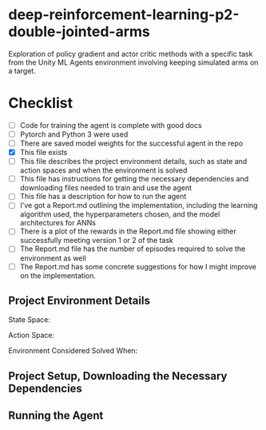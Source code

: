 # deep-reinforcement-learning-p2-double-jointed-arms
Exploration of policy gradient and actor critic methods with a specific task from the Unity ML Agents environment involving keeping simulated arms on a target.

# Checklist

- [ ] Code for training the agent is complete with good docs
- [ ] Pytorch and Python 3 were used
- [ ] There are saved model weights for the successful agent in the repo
- [x] This file exists
- [ ] This file describes the project environment details, such as state and action spaces and when the environment is solved
- [ ] This file has instructions for getting the necessary dependencies and downloading files needed to train and use the agent
- [ ] This file has a description for how to run the agent
- [ ] I've got a Report.md outlining the implementation, including the learning algorithm used, the hyperparameters chosen, and the model architectures for ANNs
- [ ] There is a plot of the rewards in the Report.md file showing either successfully meeting version 1 or 2 of the task
- [ ] The Report.md file has the number of episodes required to solve the environment as well
- [ ] The Report.md has some concrete suggestions for how I might improve on the implementation. 

## Project Environment Details

State Space: 

Action Space: 

Environment Considered Solved When: 

## Project Setup, Downloading the Necessary Dependencies


## Running the Agent

